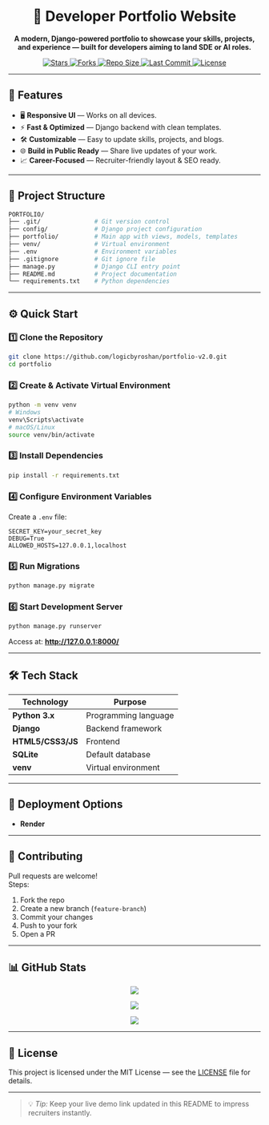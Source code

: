 <h1 align="center">🚀 Developer Portfolio Website</h1>
<p align="center">
  <b>A modern, Django-powered portfolio to showcase your skills, projects, and experience — built for developers aiming to land SDE or AI roles.</b>
</p>

<p align="center">
  <a href="https://github.com/your-username/portfolio">
    <img src="https://img.shields.io/github/stars/your-username/portfolio?style=flat-square" alt="Stars"/>
  </a>
  <a href="https://github.com/your-username/portfolio">
    <img src="https://img.shields.io/github/forks/your-username/portfolio?style=flat-square" alt="Forks"/>
  </a>
  <a href="#">
    <img src="https://img.shields.io/github/repo-size/your-username/portfolio?style=flat-square" alt="Repo Size"/>
  </a>
  <a href="#">
    <img src="https://img.shields.io/github/last-commit/your-username/portfolio?style=flat-square" alt="Last Commit"/>
  </a>
  <a href="LICENSE">
    <img src="https://img.shields.io/badge/license-MIT-green?style=flat-square" alt="License"/>
  </a>
</p>

---

## 📌 Features
- 🖥 **Responsive UI** — Works on all devices.
- ⚡ **Fast & Optimized** — Django backend with clean templates.
- 🛠 **Customizable** — Easy to update skills, projects, and blogs.
- 🌐 **Build in Public Ready** — Share live updates of your work.
- 📈 **Career-Focused** — Recruiter-friendly layout & SEO ready.

---

## 📂 Project Structure

```bash
PORTFOLIO/
├── .git/               # Git version control
├── config/             # Django project configuration
├── portfolio/          # Main app with views, models, templates
├── venv/               # Virtual environment
├── .env                # Environment variables
├── .gitignore          # Git ignore file
├── manage.py           # Django CLI entry point
├── README.md           # Project documentation
└── requirements.txt    # Python dependencies
```

---

## ⚙️ Quick Start

### 1️⃣ Clone the Repository
```bash
git clone https://github.com/logicbyroshan/portfolio-v2.0.git
cd portfolio
```

### 2️⃣ Create & Activate Virtual Environment
```bash
python -m venv venv
# Windows
venv\Scripts\activate
# macOS/Linux
source venv/bin/activate
```

### 3️⃣ Install Dependencies
```bash
pip install -r requirements.txt
```

### 4️⃣ Configure Environment Variables
Create a `.env` file:
```env
SECRET_KEY=your_secret_key
DEBUG=True
ALLOWED_HOSTS=127.0.0.1,localhost
```

### 5️⃣ Run Migrations
```bash
python manage.py migrate
```

### 6️⃣ Start Development Server
```bash
python manage.py runserver
```
Access at: **http://127.0.0.1:8000/**

---

## 🛠 Tech Stack
| Technology | Purpose |
|------------|---------|
| **Python 3.x** | Programming language |
| **Django** | Backend framework |
| **HTML5/CSS3/JS** | Frontend |
| **SQLite** | Default database |
| **venv** | Virtual environment |

---

## 🚀 Deployment Options
- **Render**

---


## 🤝 Contributing
Pull requests are welcome!  
Steps:
1. Fork the repo
2. Create a new branch (`feature-branch`)
3. Commit your changes
4. Push to your fork
5. Open a PR

---

## 📊 GitHub Stats

<p align="center">
  <img src="https://github-readme-stats.vercel.app/api/pin/?username=your-username&repo=portfolio&theme=radical" />
</p>

<p align="center">
  <img src="https://github-readme-stats.vercel.app/api?username=your-username&show_icons=true&theme=radical" />
</p>

<p align="center">
  <img src="https://streak-stats.demolab.com?user=your-username&theme=radical" />
</p>

---

## 📜 License
This project is licensed under the MIT License — see the [LICENSE](LICENSE) file for details.

---

> 💡 *Tip:* Keep your live demo link updated in this README to impress recruiters instantly.
